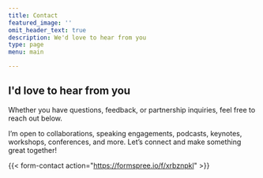 ```yaml
---
title: Contact
featured_image: ''
omit_header_text: true
description: We'd love to hear from you
type: page
menu: main

---
```


## I'd love to hear from you

Whether you have questions, feedback, or partnership inquiries, feel free to reach out below.

I’m open to collaborations, speaking engagements, podcasts, keynotes, workshops, conferences, and more. Let’s connect and make something great together!

{{< form-contact action="https://formspree.io/f/xrbznpkl" >}}
